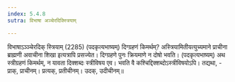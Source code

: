 ```yaml
---
index: 5.4.8
sutra: विभाषा अञ्चेरदिक्स्त्रियाम्

---
```

विभाषाऽञ्ञ्चेरदिक् स्त्रियाम् (2285) (पदकृत्यभाष्यम्) दिग्ग्रहणं किमर्थम्? अस्त्रियामितीयत्युच्यमाने प्राचीना ब्राह्मणी अवाचीना शिखा इत्यत्रापि प्रसज्येत। दिग्ग्रहणे पुनः क्रियमाणे न दोषो भवति। (पदकृत्यभाष्यम्) अथ स्त्रीग्रहणं किमर्थम्, न यावता दिक्शब्दः स्त्रीविषय एव। भवति वै कश्चिद्दिक्शब्दोऽस्त्रीविषयोऽपि। तद्यथा, - प्राक्, प्राचीनम्। प्रत्यक्, प्रतीचीनम्। उदक्, उदीचीनम्॥